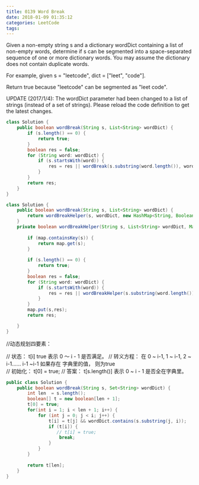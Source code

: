```yaml
---
title: 0139 Word Break
date: 2018-01-09 01:35:12
categories: LeetCode
tags:
---
```


Given a non-empty string s and a dictionary wordDict containing a list of non-empty words, determine if s can be segmented into a space-separated sequence of one or more dictionary words. You may assume the dictionary does not contain duplicate words.

For example, given
s = "leetcode",
dict = ["leet", "code"].

Return true because "leetcode" can be segmented as "leet code".

UPDATE (2017/1/4):
The wordDict parameter had been changed to a list of strings (instead of a set of strings). Please reload the code definition to get the latest changes.


```java
class Solution {
    public boolean wordBreak(String s, List<String> wordDict) {  
        if (s.length() == 0) {
            return true;
        }
        boolean res = false;
        for (String word: wordDict) {
            if (s.startsWith(word)) {
                res = res || wordBreak(s.substring(word.length()), wordDict);
            }
        }
        return res;
    }
}
```

```java
class Solution {
    public boolean wordBreak(String s, List<String> wordDict) {  
        return wordBreakHelper(s, wordDict, new HashMap<String, Boolean>());       
    }
    private boolean wordBreakHelper(String s, List<String> wordDict, Map<String, Boolean> map) {
        
        if (map.containsKey(s)) {
            return map.get(s);
        }
        
        if (s.length() == 0) {
            return true;
        }
        boolean res = false;
        for (String word: wordDict) {
            if (s.startsWith(word)) {
                res = res || wordBreakHelper(s.substring(word.length()), wordDict, map);
            }
        }
        map.put(s,res);
        return res;

    }
}
```

//动态规划四要素：

// 状态： t[i] true 表示 0 ～ i - 1  是否满足。
// 转义方程： 在 0 ~ i-1, 1 ~ i-1, 2 ~ i-1...... i-1 ~i-1 如果存在 字典里的值， 则为true  
// 初始化： t[0] = true;
// 答案： t[s.length()] 表示 0 ~ i - 1 是否全在字典里。

```java
public class Solution {
    public boolean wordBreak(String s, Set<String> wordDict) {
        int len  = s.length();
        boolean[] t = new boolean[len + 1];
        t[0] = true;
        for(int i = 1; i < len + 1; i++) {
            for (int j = 0; j < i; j++) {
                t[i] = t[j] && wordDict.contains(s.substring(j, i));
                if (t[i]) {
                   // t[i] = true;
                    break;
                }
            }
        }
        
        return t[len];
    }
}
```
